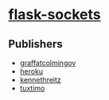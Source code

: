 # [flask-sockets](https://pypi.org/project/flask-sockets)



## Publishers
- [graffatcolmingov](https://pypi.org/user/graffatcolmingov)
- [heroku](https://pypi.org/user/heroku)
- [kennethreitz](https://pypi.org/user/kennethreitz)
- [tuxtimo](https://pypi.org/user/tuxtimo)

